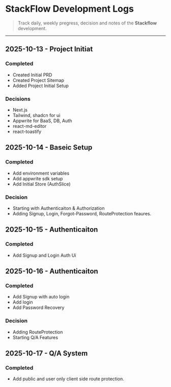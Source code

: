 # StackFlow Development Logs

> Track daily, weekly pregress, decision and notes of the **Stackflow** development.

---

## 2025-10-13 - Project Initiat

### Completed

- Created Initial PRD
- Created Project Sitemap
- Added Project Initial Setup

### Decisions

- Next.js
- Tailwind, shadcn for ui
- Appwrite for BaaS, DB, Auth
- react-md-editor
- react-toastify

## 2025-10-14 - Baseic Setup

### Completed

- Add environment variables
- Add appwrite sdk setup
- Add Initial Store (AuthSlice)

### Decision

- Starting with Authenticaiton & Authorization
- Adding Signup, Login, Forgot-Password, RouteProtection feaures.

## 2025-10-15 - Authenticaiton

### Completed

- Add Signup and Login Auth Ui

## 2025-10-16 - Authenticaiton

### Completed

- Add Signup with auto login
- Add login
- Add Password Recovery

### Decision

- Adding RouteProtection
- Starting Q/A Features

## 2025-10-17 - Q/A System

### Completed

- Add public and user only client side route protection.
